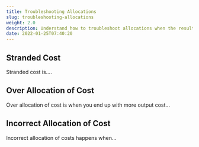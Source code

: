 ```yaml
---
title: Troubleshooting Allocations
slug: troubleshooting-allocations
weight: 2.0
description: Understand how to troubleshoot allocations when the results are not as expected
date: 2022-01-25T07:40:20
---
```



## Stranded Cost


Stranded cost is....



## Over Allocation of Cost


Over allocation of cost is when you end up with more output cost...



## Incorrect Allocation of Cost


Incorrect allocation of costs happens when...


